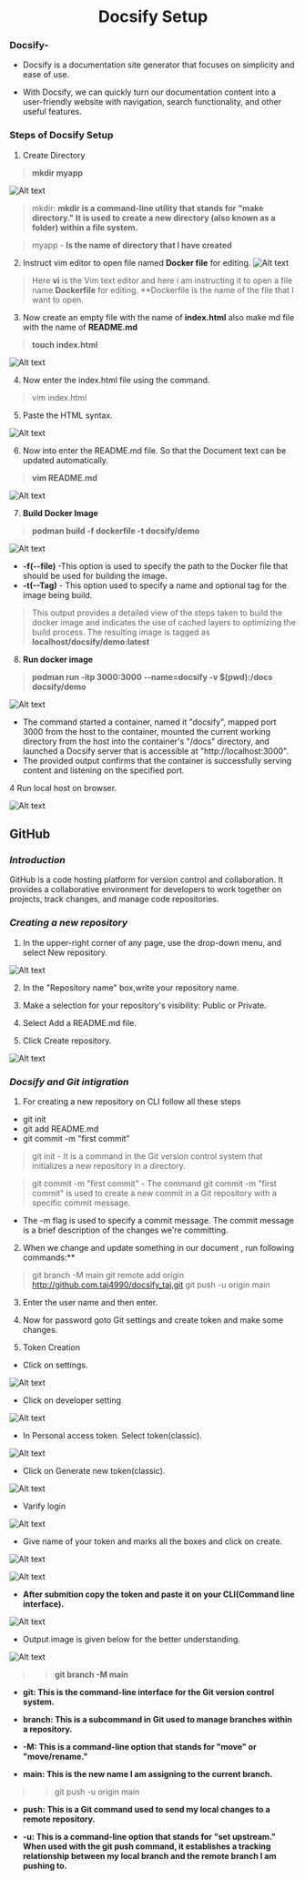  <h1 align="center"> Docsify Setup</h1>

 ### Docsify- 
 * Docsify is a documentation site generator that focuses on simplicity and ease of use.

 * With Docsify, we can quickly turn our documentation content into a user-friendly website with navigation, search functionality, and other useful features.


 ### Steps of Docsify Setup

1. Create Directory 

>  **mkdir myapp**


![Alt text](doc2.png)

> mkdir: **mkdir is a command-line utility that stands for "make directory." It is used to create a new directory (also known as a folder) within a file system.**

> myapp - **Is the name of directory that I have created**

2. Instruct vim editor to open file named **Docker file** for editing.
![Alt text](docs4.png)

> Here **vi** is the Vim text editor and here i am instructing it to open a file name **Dockerfile** for editing. 
**Dockerfile is the name of the file that I want to open.


3. Now create an empty file with the name of **index.html** also make md file with the name of **README.md**
 > **touch index.html**

![Alt text](docs3.png)

4. Now enter the index.html file using the command.
>vim index.html

5. Paste the HTML syntax.

![Alt text](index.png)

6. Now into  enter the README.md file. So that the Document text can be updated automatically.

> **vim README.md**

![Alt text](readme.png)

7. **Build Docker Image**

 >**podman build -f dockerfile -t docsify/demo**

![Alt text](docs5.png)

* **-f(--file)** -This option is used to specify the path to the Docker file that should be used for building the image.
* **-t(--Tag)** - This option used to specify a name and optional tag for the image being build. 

>This output provides a detailed view of the steps taken to build the docker image and indicates the use of cached layers to optimizing the build process. The resulting image is tagged as **localhost/docsify/demo:latest**

8. **Run docker image** 

>**podman run -itp 3000:3000 --name=docsify -v $(pwd):/docs docsify/demo**

![Alt text](docs7.png)

* The command started a container, named it "docsify", mapped port 3000 from the host to the container, mounted the current working directory from the host into the container's "/docs" directory, and launched a Docsify server that is accessible at "http://localhost:3000". 
* The provided output confirms that the container is successfully serving content and listening on the specified port.


4 Run local host on browser.

![Alt text](browser.png)

## GitHub
### ***Introduction***
GitHub is a code hosting platform for version control and collaboration. It provides a collaborative environment for developers to work together on projects, track changes, and manage code repositories.

### ***Creating a new repository***

1. In the upper-right corner of any page, use the drop-down menu, and select New repository.

![Alt text](taj4.png)

2. In the "Repository name" box,write your repository name.

3. Make a selection for your repository's visibility: Public or Private.

4. Select Add a README.md  file.

5. Click Create repository.

![Alt text](Git2.png)

### ***Docsify and Git intigration*** 

1. For creating a new repository on CLI follow all these steps 
* git init
* git add README.md 
* git commit -m "first commit" 

>git init - It is a command in the Git version control system that initializes a new repository in a directory.

>git commit -m "first commit"  - The command git commit -m "first commit" is used to create a new commit in a Git repository with a specific commit message.

* The -m flag is used to specify a commit message. The commit message is a brief description of the changes we're committing.

2. When we change  and update something in our document , run following commands:**
>git branch -M main
> git remote add origin http://github.com.taj4990/docsify_taj.git
> git push -u origin main

3. Enter the user name and then enter.
4. Now for password goto Git settings and create token and make some changes.

5. Token Creation

* Click on settings.

![Alt text](taj.png)

* Click on developer setting

![Alt text](taj1.png)

* In Personal access token.
  Select token(classic).

![Alt text](taj3.1.png)

* Click on Generate new token(classic).

![Alt text](taj5.png)

* Varify login

![Alt text](GitN6.png)

* Give name of your token and marks all the boxes and click on create.

![Alt text](taj7.png)


![Alt text](GitN8.png)

* **After submition copy the token and paste it on your CLI(Command line interface).**

![Alt text](taj9.1.png)

* Output image is given below for the better understanding.

![Alt text](Git7.png)

>>**git branch -M main**

* **git: This is the command-line interface for the Git version control system.**

* **branch: This is a subcommand in Git used to manage branches within a repository.**

* **-M: This is a command-line option that stands for "move" or "move/rename."** 

* **main: This is the new name I am  assigning to the current branch.**

>>git push -u origin main

* **push: This is a Git command used to send my local changes to a remote repository.**

* **-u: This is a command-line option that stands for "set upstream." When used with the git push command, it establishes a tracking relationship between my local branch and the remote branch I am  pushing to.**
